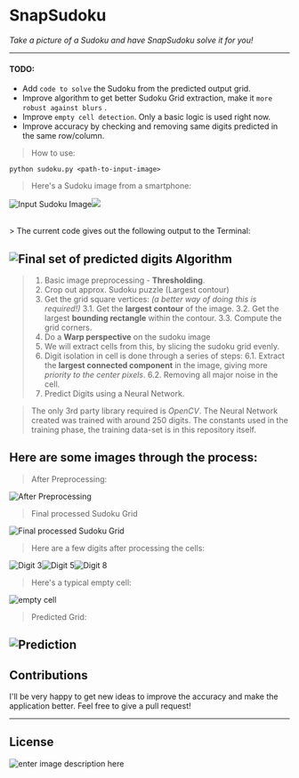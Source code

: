 SnapSudoku
===================

*Take a picture of a Sudoku and have SnapSudoku solve it for you!*


----------
 #### <i class="icon-pencil"></i> TODO:

 - Add `code to solve` the Sudoku from the predicted output grid.
 - Improve algorithm to get better Sudoku Grid extraction, make it `more robust against blurs` .
 - Improve `empty cell detection`. Only a basic logic is used right now. 
 - Improve accuracy by checking and removing same digits predicted in the same row/column. 

> How to use: 

    python sudoku.py <path-to-input-image>

> Here's a Sudoku image from a smartphone:

![Input Sudoku Image](https://lh3.googleusercontent.com/-rGpsVTsqkYU/VwysnNV6U4I/AAAAAAAAG00/1XVCxhPkVzMTugwy53PUTVu76JtywthyQCLcB/s1000/test1.jpg "test1.jpg")![](blob:https%3A//drive.google.com/7556d1d6-752d-4e86-b913-8373d50ebe41) 

</br>
> The current code gives out the following output to the Terminal:

![Final set of predicted digits](https://lh3.googleusercontent.com/-fiDbDkl_K0c/VwytWw8EmUI/AAAAAAAAG1A/_zl5CLKBsuw1M9YnvVZsYM0goyX__5PdgCLcB/s1000/Final+Set+of+Digits.png "Final Set of Digits.png")
Algorithm
-------------

 > 1. Basic image preprocessing - **Thresholding**.
 > 2. Crop out approx. Sudoku puzzle (Largest contour)
 > 3. Get the grid square vertices: *(a better way of doing this is required!)*
   3.1. Get the **largest contour** of the image.
   3.2. Get the largest **bounding rectangle** within the contour.
   3.3. Compute the grid corners. 
> 4. Do a **Warp perspective** on the sudoku image
> 5. We will extract cells from this, by slicing the sudoku grid evenly.
> 6. Digit isolation in cell is done through a series of steps:
    6.1. Extract the **largest connected component** in the image, giving more *priority to the center pixels*.
    6.2. Removing all major noise in the cell. 
> 7.  Predict Digits using a Neural Network. 

> The only 3rd party library required is  *OpenCV*. The Neural Network created was trained with around 250 digits. The constants used in the training phase, the training data-set is in this repository itself. 

Here are some images through the process:
-------

> After Preprocessing:

![After Preprocessing](https://lh3.googleusercontent.com/-hTPN4mSDNiY/Vwy8UgTcxNI/AAAAAAAAG1c/e67gE9TSAKQrcd-ADHmAgOtuMDQPhyCrgCLcB/s500/After+Preprocessing.png "After Preprocessing.png")

> Final processed Sudoku Grid

![Final processed Sudoku Grid](https://lh3.googleusercontent.com/--Fg-hdourGA/Vwy85uIDTVI/AAAAAAAAG1o/Qxk9ZTHf1JQmyzmkNrLPJmO0EQ3ea5DoQCLcB/s500/Final+Sudoku+Grid.png "Final Sudoku Grid.png")

> Here are a few digits after processing the cells:

![Digit 3](https://lh3.googleusercontent.com/-FUS-oLg9IFg/VwzG4TkmbkI/AAAAAAAAG2Y/Itp5IgR-RQEolR83GAjf0pTZxd-1jgWGQCLcB/s100/three.png "three.png")![Digit 5](https://lh3.googleusercontent.com/-3M9WyxA40lw/VwzG-pJTKHI/AAAAAAAAG2g/Dnh0sk7MQ18rHvpUQM-bT3RvjR1T1HTyACLcB/s100/five.png "five.png")![Digit 8](https://lh3.googleusercontent.com/-oPRnuu7XXxc/VwzHKJjnpyI/AAAAAAAAG2o/11FlxwHkkygGEHgoY4NQLZroq-fH6b5MACLcB/s100/eight.png "eight.png") 

> Here's a typical empty cell:

![empty cell](https://lh3.googleusercontent.com/-p2bhyuRWptI/VwzHVYrtABI/AAAAAAAAG2w/C_vKYzb75sQ8gcPdf0aaHCjB6dM02du8wCLcB/s100/emptycell.png "emptycell.png")

>  Predicted Grid:

 ![Prediction](https://lh3.googleusercontent.com/-oMYqzsvb5WM/VwzHoe7OB4I/AAAAAAAAG28/kWf8acj3NtkDrrMJP_rlIzFELxlO1JBKACLcB/s400/Digits.png "Digits.png")
----------
Contributions
------------------
I'll be very happy to get new ideas to improve the accuracy and make the application better. Feel free to give a pull request! 

---------
License
---------
![enter image description here](https://cloud.githubusercontent.com/assets/7397433/9025904/67008062-3936-11e5-8803-e5b164a0dfc0.png)




